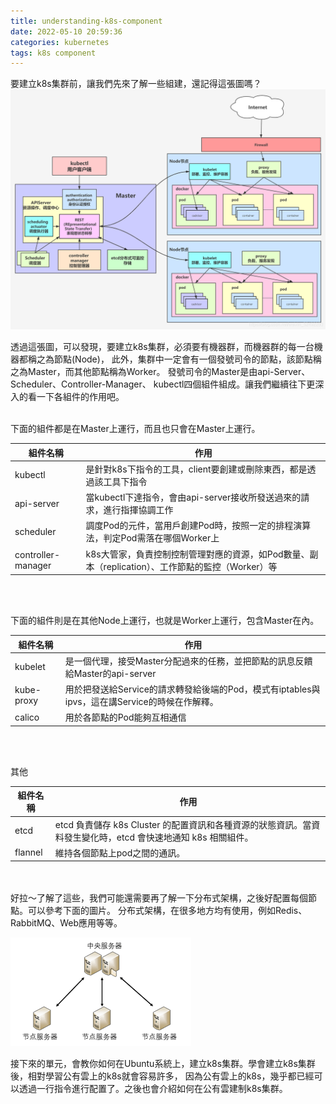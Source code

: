 ```yaml
---
title: understanding-k8s-component
date: 2022-05-10 20:59:36
categories: kubernetes
tags: k8s component
---
```

要建立k8s集群前，讓我們先來了解一些組建，還記得這張圖嗎？
![label](understanding-k8s-component/k8s.jpeg)
 
透過這張圖，可以發現，要建立k8s集群，必須要有機器群，而機器群的每一台機器都稱之為節點(Node)，
此外，集群中一定會有一個發號司令的節點，該節點稱之為Master，而其他節點稱為Worker。
發號司令的Master是由api-Server、Scheduler、Controller-Manager、
kubectl四個組件組成。讓我們繼續往下更深入的看一下各組件的作用吧。
<br>
<br>

下面的組件都是在Master上運行，而且也只會在Master上運行。

組件名稱              | 作用
--------------------|------------------------
kubectl             |  是針對k8s下指令的工具，client要創建或刪除東西，都是透過該工具下指令
api-server          |  當kubectl下達指令，會由api-server接收所發送過來的請求，進行指揮協調工作
scheduler           |  調度Pod的元件，當用戶創建Pod時，按照一定的排程演算法，判定Pod需落在哪個Worker上
controller-manager  |  k8s大管家，負責控制控制管理對應的資源，如Pod數量、副本（replication）、工作節點的監控（Worker）等

<br>
<br>

下面的組件則是在其他Node上運行，也就是Worker上運行，包含Master在內。

組件名稱              | 作用
--------------------|------------------------
kubelet             |  是一個代理，接受Master分配過來的任務，並把節點的訊息反饋給Master的api-server
kube-proxy          |  用於把發送給Service的請求轉發給後端的Pod，模式有iptables與ipvs，這在講Service的時候在作解釋。
calico              |  用於各節點的Pod能夠互相通信

<br>
<br>

其他

組件名稱          | 作用
-----------------|------------------------
etcd             |  etcd 負責儲存 k8s Cluster 的配置資訊和各種資源的狀態資訊。當資料發生變化時，etcd 會快速地通知 k8s 相關組件。
flannel          |  維持各個節點上pod之間的通訊。

<br>
<br>
好拉～了解了這些，我們可能還需要再了解一下分布式架構，之後好配置每個節點。可以參考下面的圖片。
分布式架構，在很多地方均有使用，例如Redis、RabbitMQ、Web應用等等。

![label](understanding-k8s-component/cluster.png)

接下來的單元，會教你如何在Ubuntu系統上，建立k8s集群。學會建立k8s集群後，相對學習公有雲上的k8s就會容易許多，
因為公有雲上的k8s，幾乎都已經可以透過一行指令進行配置了。之後也會介紹如何在公有雲建制k8s集群。
